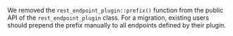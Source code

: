 We removed the `rest_endpoint_plugin::prefix()` function from
the public API of the `rest_endpoint_plugin` class. For a migration,
existing users should prepend the prefix manually to all endpoints
defined by their plugin.
